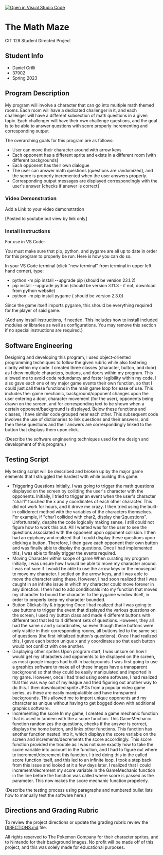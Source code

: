 [![Open in Visual Studio Code](https://classroom.github.com/assets/open-in-vscode-c66648af7eb3fe8bc4f294546bfd86ef473780cde1dea487d3c4ff354943c9ae.svg)](https://classroom.github.com/online_ide?assignment_repo_id=10769082&assignment_repo_type=AssignmentRepo)

# The Math Maze

CIT 128 Student Directed Project

## Student Info

* Daniel Grilli
* 37902
* Spring 2023

## Program Description

My program will involve a character that can go into multiple math themed rooms. Each room will have a dedicated challenger in it, and each challenger will have a different subsection of math questions in a given topic. Each challenger will have their own challenge questions, and the goal is to be able to answer questions with score properly incrementing and corresponding output

The overarching goals for this program are as follows: 
- User can move their character around with arrow keys
- Each opponent has a different sprite and exists in a different room [with different backgrounds]
- Each opponent has their own dialogue
- The user can answer math questions (questions are randomized), and the score is properly incremented when the user answers properly.
- Corresponding output messages are displayed correspondingly with the user's answer [checks if answer is correct]

### Video Demonstration

Add a Link to your video demonstration

[Posted to youtube but view by link only]

### Install Instructions

For use in VS Code:

You must make sure that pip, python, and pygame are all up to date in order for this program to properly be run.
Here is how you can do so.

In your VS Code terminal (click "new terminal" from terminal in upper left hand corner), type:

* python -m pip install --upgrade pip (should be version 23.1.2)
* pip install --upgrade python (should be version 3.11.3 - if not, download from python website)
* python -m pip install pygame ( should be version 2.3.0)

Since the game itself imports pygame, this should be everything required for the player of said game. 

{Add any install instructions, if needed. This includes how to install included modules or libraries as well as configurations. You may remove this section if no special instructions are required.}

## Software Engineering

Designing and developing this program, I used object-oriented programming techniques to follow the given rubric while also fostering clarity within my code. 
I created three classes (character, button, and door) as I drew multiple characters, buttons, and doors within my program. This allowed me to avoid code redundancy and foster legibility within my code. I also gave each one of my major game events their own function, so that I could just call these functions in the main game loop for ease of use. This includes the: game mechanic, background/opponent changes upon the user entering a door, character movement (for the user), opponents being drawn on the screen, and for corresponding text to be shown when a certain opponent/background is displayed. Below these functions and classes, I have similar code grouped near each other. This subsequent code involves the use of dictionaries to link questions and their answers, and then these questions and their answers are correspondingly linked to the button that displays them upon click.

{Describe the software engineering techniques used for the design and development of this program.}

## Testing Script

My testing script will be described and broken up by the major game elements that I struggled the hardest with while buildng this game.

* Triggering Questions 
Initially, I was going to trigger the math questions displayed on the screen by colliding the user's character with the opponents. Initially, I tried to trigger an event when the user's character "char1" touched the x and y coordinates of each other character. This did not work for hours, and it drove me crazy. I then tried using the built-in colliderect method with the variables of the characters themselves. For example, if "char1 collided with char2, display char2questions". Unfortunately, despite the code logically making sense, I still could not figure how to work this out. All I wanted was for the user to see the questions associated with the opponent upon opponent collision. I then had an epiphany and realized that I could display these questions upon clicking a button. Therefore, I then gave each opponent their own button and was finally able to display the questions. Once I had implemented this, I was able to finally trigger the events required.  
* Moving Character within scope of game
When curating my program initially, I was unsure how I would be able to move my character around. I was not sure if I would be able to use the arrow keys or the mousepad to move my character. I settled on the arrow keys, and I was able to move the character using these. However, I had soon realized that I was caught in an infinite issue in which my character could move forever in any direction. I then had to add conditionals into my function that moves my character to bound the character to the pygame window itself, in order to properly keep my character bounded.
* Button Clickability & triggering
Once I had realized that I was going to use buttons to trigger the event that displayed the various questions on the screen, I used my button class and made 4 different buttons with different text that led to 4 different sets of questions. However, they all had the same x and y coordinates, so even though these buttons were only visible in their corresponding rooms, all buttons led to the same set of questions (the first initialized button's questions). Once I had realized this, I gave each button unique x and y coordinates so that each button would not conflict with one another.
* Displaying other sprites
Upon program start, I was unsure on how I would get my characters and opponents to be displayed on the screen, as most google images had built in backgrounds. I was first going to use a graphics software to make all of these images have a transparent background so that they could be easily manipulated and imported in my game. However, once I had tried using some software, I had realized that this was way out of my league and tried figuring out another way to do this. I then downloaded sprite JPGs from a popular video game series, as these are easily manipulatible and have transparent backgrounds. This allowed me to import unique opponents and my character as unique without having to get bogged down with additional graphics software.
* Incrementing the score
In my game, I created a game mechanic function that is used in tandem with the a score function. This GameMechanic function randomizes the questions, checks if the answer is correct, displays the home button, and links other functions. This function has another function nested into it, which displays the score variable on the screen and increments/decrements the score accordingly. This score function provided me trouble as I was not sure exactly how to take the score variable into account in the function, and I had to figure out where to increment/decrement this function. I tried doing this in the called score function itself, and this led to an infinite loop. I took a step back from this issue and looked at it a few days later. I realized that I could increment/decrement my score variable in the GameMechanic function in the line before the function was called where score is passed as the parameter. This now makes the score mechanic function propelerly. 




{Describe the testing process using paragraphs and numbered bullet lists how to manually test the software here.}

## Directions and Grading Rubric

To review the project directions or update the grading rubric review the [DIRECTIONS.md](DIRECTIONS.md) file.

All rights reserved to The Pokemon Company for their character sprites, and to Nintendo for their background images. No profit will be made off of this project, and this was solely made for educational purposes. 
